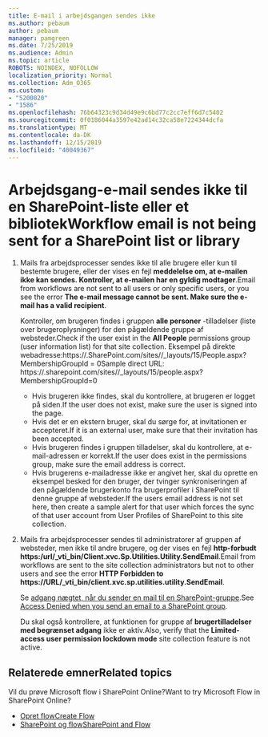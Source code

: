 ```yaml
---
title: E-mail i arbejdsgangen sendes ikke
ms.author: pebaum
author: pebaum
manager: pamgreen
ms.date: 7/25/2019
ms.audience: Admin
ms.topic: article
ROBOTS: NOINDEX, NOFOLLOW
localization_priority: Normal
ms.collection: Adm_O365
ms.custom:
- "5200020"
- "1586"
ms.openlocfilehash: 76b64323c9d34d49e9c6bd77c2cc7eff6d7c5402
ms.sourcegitcommit: 0f0186044a3597e42ad14c32ca58e7224344dcfa
ms.translationtype: MT
ms.contentlocale: da-DK
ms.lasthandoff: 12/15/2019
ms.locfileid: "40049367"
---
```

# <a name="workflow-email-is-not-being-sent-for-a-sharepoint-list-or-library"></a><span data-ttu-id="bb6d9-102">Arbejdsgang-e-mail sendes ikke til en SharePoint-liste eller et bibliotek</span><span class="sxs-lookup"><span data-stu-id="bb6d9-102">Workflow email is not being sent for a SharePoint list or library</span></span>

1. <span data-ttu-id="bb6d9-103">Mails fra arbejdsprocesser sendes ikke til alle brugere eller kun til bestemte brugere, eller der vises en fejl **meddelelse om, at e-mailen ikke kan sendes. Kontroller, at e-mailen har en gyldig modtager**.</span><span class="sxs-lookup"><span data-stu-id="bb6d9-103">Email from workflows are not sent to all users or only specific users, or you see the error **The e-mail message cannot be sent. Make sure the e-mail has a valid recipient**.</span></span>

    <span data-ttu-id="bb6d9-104">Kontroller, om brugeren findes i gruppen **alle personer** -tilladelser (liste over brugeroplysninger) for den pågældende gruppe af websteder.</span><span class="sxs-lookup"><span data-stu-id="bb6d9-104">Check if the user exist in the **All People** permissions group (user information list) for that site collection.</span></span>  <span data-ttu-id="bb6d9-105">Eksempel på direkte webadresse:<tenant>https://.<sitename>SharePoint.com/sites//_layouts/15/People.aspx? MembershipGroupId = 0</span><span class="sxs-lookup"><span data-stu-id="bb6d9-105">Sample direct URL: https://<tenant>.sharepoint.com/sites/<sitename>/_layouts/15/people.aspx?MembershipGroupId=0</span></span>

    - <span data-ttu-id="bb6d9-106">Hvis brugeren ikke findes, skal du kontrollere, at brugeren er logget på siden.</span><span class="sxs-lookup"><span data-stu-id="bb6d9-106">If the user does not exist, make sure the user is signed into the page.</span></span> 
    - <span data-ttu-id="bb6d9-107">Hvis det er en ekstern bruger, skal du sørge for, at invitationen er accepteret.</span><span class="sxs-lookup"><span data-stu-id="bb6d9-107">If it is an external user, make sure that their invitation has been accepted.</span></span>
    - <span data-ttu-id="bb6d9-108">Hvis brugeren findes i gruppen tilladelser, skal du kontrollere, at e-mail-adressen er korrekt.</span><span class="sxs-lookup"><span data-stu-id="bb6d9-108">If the user does exist in the permissions group, make sure the email address is correct.</span></span>
    - <span data-ttu-id="bb6d9-109">Hvis brugerens e-mailadresse ikke er angivet her, skal du oprette en eksempel besked for den bruger, der tvinger synkroniseringen af den pågældende brugerkonto fra brugerprofiler i SharePoint til denne gruppe af websteder.</span><span class="sxs-lookup"><span data-stu-id="bb6d9-109">If the users email address is not set here, then create a sample alert for that user which forces the sync of that user account from User Profiles of SharePoint to this site collection.</span></span>
 
2. <span data-ttu-id="bb6d9-110">Mails fra arbejdsprocesser sendes til administratorer af gruppen af websteder, men ikke til andre brugere, og der vises en fejl **http-forbudt <span>https:</span>/url/_vti_bin/Client.xvc.Sp.Utilities.Utility.SendEmail**.</span><span class="sxs-lookup"><span data-stu-id="bb6d9-110">Email from workflows are sent to the site collection administrators but not to other users and see the error **HTTP Forbidden to <span>https:</span>//URL/_vti_bin/client.xvc.sp.utilities.utility.SendEmail**.</span></span>
 

    <span data-ttu-id="bb6d9-111">Se [adgang nægtet, når du sender en mail til en SharePoint-gruppe](https://docs.microsoft.com/sharepoint/support/sharing-and-permissions/access-denied-when-send-an-email-to-groups).</span><span class="sxs-lookup"><span data-stu-id="bb6d9-111">See [Access Denied when you send an email to a SharePoint group](https://docs.microsoft.com/sharepoint/support/sharing-and-permissions/access-denied-when-send-an-email-to-groups).</span></span>

    <span data-ttu-id="bb6d9-112">Du skal også kontrollere, at funktionen for gruppe af **brugertilladelser med begrænset adgang** ikke er aktiv.</span><span class="sxs-lookup"><span data-stu-id="bb6d9-112">Also, verify that the **Limited-access user permission lockdown mode** site collection feature is not active.</span></span>


## <a name="related-topics"></a><span data-ttu-id="bb6d9-113">Relaterede emner</span><span class="sxs-lookup"><span data-stu-id="bb6d9-113">Related topics</span></span>
<span data-ttu-id="bb6d9-114">Vil du prøve Microsoft flow i SharePoint Online?</span><span class="sxs-lookup"><span data-stu-id="bb6d9-114">Want to try Microsoft Flow in SharePoint Online?</span></span>
- [<span data-ttu-id="bb6d9-115">Opret flow</span><span class="sxs-lookup"><span data-stu-id="bb6d9-115">Create Flow</span></span>](https://support.office.com/article/Create-a-flow-for-a-list-or-library-in-SharePoint-Online-or-OneDrive-for-Business-a9c3e03b-0654-46af-a254-20252e580d01) 
- [<span data-ttu-id="bb6d9-116">SharePoint og flow</span><span class="sxs-lookup"><span data-stu-id="bb6d9-116">SharePoint and Flow</span></span>](https://flow.microsoft.com/blog/sharepoint-and-flow/) 


